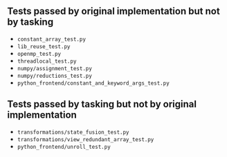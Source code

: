 ## Tests passed by original implementation but not by tasking
* `constant_array_test.py`
* `lib_reuse_test.py`
* `openmp_test.py`
* `threadlocal_test.py`
* `numpy/assignment_test.py`
* `numpy/reductions_test.py`
* `python_frontend/constant_and_keyword_args_test.py`

## Tests passed by tasking but not by original implementation
* `transformations/state_fusion_test.py`
* `transformations/view_redundant_array_test.py`
* `python_frontend/unroll_test.py`
